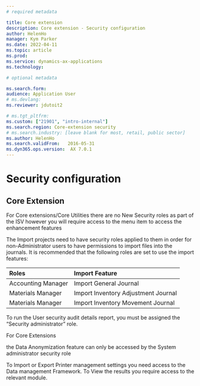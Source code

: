 ```yaml
---
# required metadata

title: Core extension
description: Core extension - Security configuration
author: HelenHo
manager: Kym Parker
ms.date: 2022-04-11
ms.topic: article
ms.prod: 
ms.service: dynamics-ax-applications
ms.technology: 

# optional metadata

ms.search.form:  
audience: Application User
# ms.devlang: 
ms.reviewer: jdutoit2

# ms.tgt_pltfrm: 
ms.custom: ["21901", "intro-internal"]
ms.search.region: Core-extension security
# ms.search.industry: [leave blank for most, retail, public sector]
ms.author: HelenHo
ms.search.validFrom:   2016-05-31
ms.dyn365.ops.version:  AX 7.0.1
---
```


# Security configuration

## Core Extension
For Core extensions/Core Utilities there are no New Security roles as part of the ISV however you will require access to the menu item to access the enhancement features

The Import projects need to have security roles applied to them in order for non-Administrator users to have permissions to import files into the journals. 
It is recommended that the following roles are set to use the import features:

**Roles**         | **Import Feature**                    
:-----            |:------------------------        
Accounting Manager                | 	Import General Journal 
Materials Manager                 |   Import Inventory Adjustment Journal
Materials Manager                 |   Import Inventory Movement Journal


To run the User security audit details report, you must be assigned the “Security administrator” role.

For Core Extensions 
 
the Data Anonymization feature can only be accessed by the System administrator security role
 
To  Import or Export Printer management settings you need access to the Data management Framework.  To View the results you require access to the relevant module.

